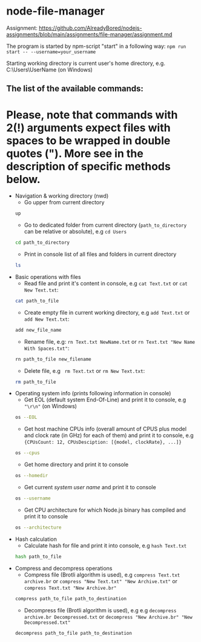 # node-file-manager

Assignment: https://github.com/AlreadyBored/nodejs-assignments/blob/main/assignments/file-manager/assignment.md

The program is started by npm-script "start" in a following way:
```npm run start -- --username=your_username```

Starting working directory is current user's home directory, e.g. C:\Users\UserName (on Windows)

## The list of the available commands:

# Please, note that commands with 2(!) arguments expect files with spaces to be wrapped in double quotes ("). More see in the description of specific methods below.

- Navigation & working directory (nwd)
    - Go upper from current directory
    ```bash
    up
    ```
    - Go to dedicated folder from current directory (`path_to_directory` can be relative or absolute), e.g ```cd Users```
    ```bash
    cd path_to_directory
    ```
    - Print in console list of all files and folders in current directory
    ```bash
    ls
    ```
- Basic operations with files
    - Read file and print it's content in console, e.g ```cat Text.txt``` or ```cat New Text.txt```:
    ```bash
    cat path_to_file
    ```
    - Create empty file in current working directory, e.g ```add Text.txt``` or ```add New Text.txt```:
    ```bash
    add new_file_name
    ```
    - Rename file, e.g: ```rn Text.txt NewName.txt``` or ```rn Text.txt "New Name With Spaces.txt"```:
    ```bash
    rn path_to_file new_filename
    ```
    - Delete file, e.g ``` rm Text.txt``` or ```rm New Text.txt```:
    ```bash
    rm path_to_file
    ```
- Operating system info (prints following information in console)
    - Get EOL (default system End-Of-Line) and print it to console, e.g ```"\r\n"``` (on Windows)
    ```bash
    os --EOL
    ```
    - Get host machine CPUs info (overall amount of CPUS plus model and clock rate (in GHz) for each of them) and print it to console,
    e.g ```{CPUsCount: 12, CPUsDesciption: [{model, clockRate}, ...]}```
    ```bash
    os --cpus
    ```
    - Get home directory and print it to console
    ```bash
    os --homedir
    ```
    - Get current *system user name* and print it to console
    ```bash
    os --username
    ```
    - Get CPU architecture for which Node.js binary has compiled and print it to console
    ```bash
    os --architecture
    ```
- Hash calculation
    - Calculate hash for file and print it into console, e.g ```hash Text.txt```
    ```bash
    hash path_to_file
    ```
- Compress and decompress operations
    - Compress file (Brotli algorithm is used), e.g ```compress Text.txt archive.br``` or ```compress "New Text.txt" "New Archive.txt"```
    or ```compress Text.txt "New Archive.br"```
    ```bash
    compress path_to_file path_to_destination
    ```
    - Decompress file (Brotli algorithm is used), e.g e.g ```decompress archive.br Decompressed.txt``` or ```decompress "New Archive.br" "New Decompressed.txt"```
    ```bash
    decompress path_to_file path_to_destination
    ```
